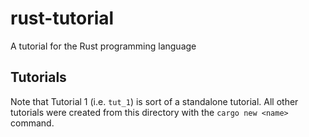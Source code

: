 # rust-tutorial

A tutorial for the Rust programming language

## Tutorials

Note that Tutorial 1 (i.e. `tut_1`) is sort of a standalone tutorial.  All other tutorials were created from this directory with the `cargo new <name>` command.
